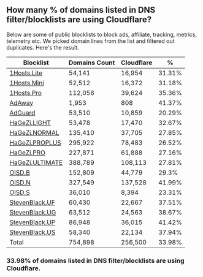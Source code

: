 ## How many % of domains listed in DNS filter/blocklists are using Cloudflare?


Below are some of public blocklists to block ads, affiliate, tracking, metrics, telemetry etc.
We picked domain lines from the list and filtered out duplicates.
Here's the result.


| Blocklist | Domains Count | Cloudflare | % |
| --- | --- | --- | --- |
| [1Hosts.Lite](https://raw.githubusercontent.com/badmojr/1Hosts/master/Lite/hosts.win) | 54,141 | 16,954 | 31.31% |
| [1Hosts.Mini](https://raw.githubusercontent.com/badmojr/1Hosts/master/mini/hosts.win) | 52,512 | 16,372 | 31.18% |
| [1Hosts.Pro](https://raw.githubusercontent.com/badmojr/1Hosts/master/Pro/hosts.win) | 112,058 | 39,624 | 35.36% |
| [AdAway](https://raw.githubusercontent.com/AdAway/adaway.github.io/master/hosts.txt) | 1,953 | 808 | 41.37% |
| [AdGuard](https://adguardteam.github.io/AdGuardSDNSFilter/Filters/filter.txt) | 53,510 | 10,859 | 20.29% |
| [HaGeZi.LIGHT](https://raw.githubusercontent.com/hagezi/dns-blocklists/main/hosts/light.txt) | 53,478 | 17,470 | 32.67% |
| [HaGeZi.NORMAL](https://raw.githubusercontent.com/hagezi/dns-blocklists/main/hosts/multi.txt) | 135,410 | 37,705 | 27.85% |
| [HaGeZi.PROPLUS](https://raw.githubusercontent.com/hagezi/dns-blocklists/main/hosts/pro.plus.txt) | 295,922 | 78,483 | 26.52% |
| [HaGeZi.PRO](https://raw.githubusercontent.com/hagezi/dns-blocklists/main/hosts/pro.txt) | 227,871 | 61,888 | 27.16% |
| [HaGeZi.ULTIMATE](https://raw.githubusercontent.com/hagezi/dns-blocklists/main/hosts/ultimate.txt) | 388,789 | 108,113 | 27.81% |
| [OISD.B](https://big.oisd.nl/dnsmasq) | 152,809 | 44,779 | 29.3% |
| [OISD.N](https://nsfw.oisd.nl/dnsmasq) | 327,549 | 137,528 | 41.99% |
| [OISD.S](https://small.oisd.nl/dnsmasq) | 36,010 | 8,394 | 23.31% |
| [StevenBlack.UF](https://raw.githubusercontent.com/StevenBlack/hosts/master/alternates/fakenews/hosts) | 60,430 | 22,667 | 37.51% |
| [StevenBlack.UG](https://raw.githubusercontent.com/StevenBlack/hosts/master/alternates/gambling/hosts) | 63,512 | 24,563 | 38.67% |
| [StevenBlack.UP](https://raw.githubusercontent.com/StevenBlack/hosts/master/alternates/porn/hosts) | 86,948 | 36,015 | 41.42% |
| [StevenBlack.US](https://raw.githubusercontent.com/StevenBlack/hosts/master/alternates/social/hosts) | 58,340 | 22,134 | 37.94% |
| Total | 754,898 | 256,500 | 33.98% |


### 33.98% of domains listed in DNS filter/blocklists are using Cloudflare.